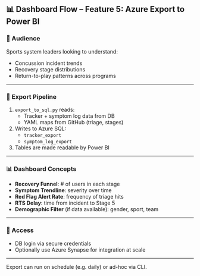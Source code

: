## 📊 Dashboard Flow – Feature 5: Azure Export to Power BI

### 🎯 Audience
Sports system leaders looking to understand:
- Concussion incident trends
- Recovery stage distributions
- Return-to-play patterns across programs

---

### 🔁 Export Pipeline
1. `export_to_sql.py` reads:
   - Tracker + symptom log data from DB
   - YAML maps from GitHub (triage, stages)
2. Writes to Azure SQL:
   - `tracker_export`
   - `symptom_log_export`
3. Tables are made readable by Power BI

---

### 📊 Dashboard Concepts
- **Recovery Funnel**: # of users in each stage
- **Symptom Trendline**: severity over time
- **Red Flag Alert Rate**: frequency of triage hits
- **RTS Delay**: time from incident to Stage 5
- **Demographic Filter** (if data available): gender, sport, team

---

### 🔐 Access
- DB login via secure credentials
- Optionally use Azure Synapse for integration at scale

---

Export can run on schedule (e.g. daily) or ad-hoc via CLI.